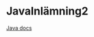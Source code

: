 # JavaInlämning2

[Java docs](https://asanzl.github.io/JavaInl-mning2/com/company/package-summary.html)

